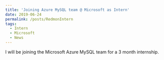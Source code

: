```yaml
---
title: 'Joining Azure MySQL team @ Microsoft as Intern'
date: 2019-06-24
permalink: /posts/RedmonIntern
tags:
  - Intern
  - Microsoft
  - News
---
```


I will be joining the Microsoft Azure MySQL team for a 3 month internship.
